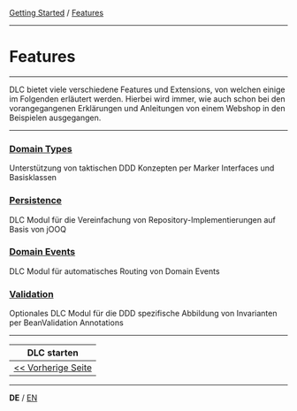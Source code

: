 [Getting Started](../index_de.md) / [Features](features_de.md)

---

# Features

---

DLC bietet viele verschiedene Features und Extensions, von welchen einige im Folgenden erläutert werden.
Hierbei wird immer, wie auch schon bei den vorangegangenen Erklärungen und Anleitungen von einem 
Webshop in den Beispielen ausgegangen.

---
### [Domain Types](../features/domain_types_de.md)
Unterstützung von taktischen DDD Konzepten per Marker Interfaces und Basisklassen
### [Persistence](../features/persistence_de.md)
DLC Modul für die Vereinfachung von Repository-Implementierungen auf Basis von jOOQ
### [Domain Events](../features/domain_events_de.md)
DLC Modul für automatisches Routing von Domain Events
### [Validation](../features/validation_support_de.md)
Optionales DLC Modul für die DDD spezifische Abbildung von Invarianten per BeanValidation Annotations

---

|               **DLC starten**               |
|:-------------------------------------------:|
| [<< Vorherige Seite](run_application_de.md) |

---

**DE** / [EN](../../english/guides/features_en.md)
